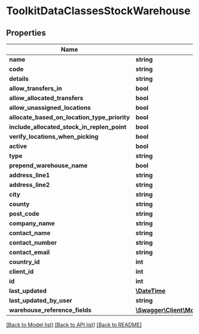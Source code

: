 # ToolkitDataClassesStockWarehouse

## Properties
Name | Type | Description | Notes
------------ | ------------- | ------------- | -------------
**name** | **string** |  | 
**code** | **string** |  | [optional] 
**details** | **string** |  | [optional] 
**allow_transfers_in** | **bool** |  | [optional] 
**allow_allocated_transfers** | **bool** |  | [optional] 
**allow_unassigned_locations** | **bool** |  | [optional] 
**allocate_based_on_location_type_priority** | **bool** |  | [optional] 
**include_allocated_stock_in_replen_point** | **bool** |  | [optional] 
**verify_locations_when_picking** | **bool** |  | [optional] 
**active** | **bool** |  | [optional] 
**type** | **string** |  | [optional] 
**prepend_warehouse_name** | **bool** |  | [optional] 
**address_line1** | **string** |  | 
**address_line2** | **string** |  | [optional] 
**city** | **string** |  | 
**county** | **string** |  | [optional] 
**post_code** | **string** |  | 
**company_name** | **string** |  | 
**contact_name** | **string** |  | 
**contact_number** | **string** |  | 
**contact_email** | **string** |  | 
**country_id** | **int** |  | [optional] 
**client_id** | **int** |  | [optional] 
**id** | **int** |  | [optional] 
**last_updated** | [**\DateTime**](\DateTime.md) |  | [optional] 
**last_updated_by_user** | **string** |  | [optional] 
**warehouse_reference_fields** | [**\Swagger\Client\Model\ToolkitDataClassesWarehouseWarehouseReferenceField[]**](ToolkitDataClassesWarehouseWarehouseReferenceField.md) |  | [optional] 

[[Back to Model list]](../README.md#documentation-for-models) [[Back to API list]](../README.md#documentation-for-api-endpoints) [[Back to README]](../README.md)


